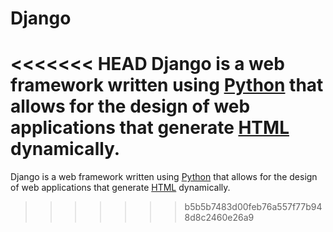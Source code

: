 # Django
<<<<<<< HEAD
 Django is a web framework written using [Python](/wiki/Python) that allows for the design of web applications that generate [HTML](/wiki/HTML) dynamically.
=======

Django is a web framework written using [Python](/wiki/Python) that allows for the design of web applications that generate [HTML](/wiki/HTML) dynamically.
>>>>>>> b5b5b7483d00feb76a557f77b948d8c2460e26a9
